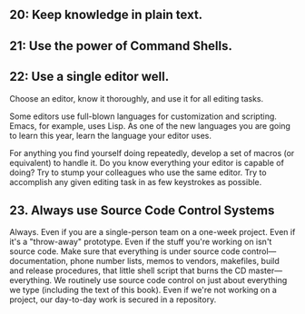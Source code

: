 ## 20: Keep knowledge in plain text.

## 21: Use the power of Command Shells.

## 22: Use a single editor well.

Choose an editor, know it thoroughly, and use it for all editing tasks.

Some editors use full-blown languages for customization and scripting.
Emacs, for  example, uses Lisp. As one of the new languages you are going to learn this year, learn the language your
editor uses.

For anything you find yourself doing repeatedly, develop a set of macros (or equivalent) to handle it.
Do you know everything your editor is capable of doing? Try to stump your colleagues who use the same editor.
Try to accomplish any given editing task in as few keystrokes as possible.

## 23. Always use Source Code Control Systems

Always. Even if you are a single-person team on a one-week project. Even if it's a "throw-away" prototype. Even if the stuff you're working on isn't source code. Make sure that everything is under source code control—documentation, phone number lists, memos to vendors, makefiles, build and release procedures, that little shell script that burns the CD
master—everything. We routinely use source code control on just about everything we
type (including the text of this book). Even if we're not working on a project, our day-to-day
work is secured in a repository.

